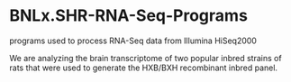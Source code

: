 BNLx.SHR-RNA-Seq-Programs
=========================

programs used to process RNA-Seq data from Illumina HiSeq2000


We are analyzing the brain transcriptome of two popular inbred strains of rats that were used to generate the HXB/BXH recombinant inbred panel.
